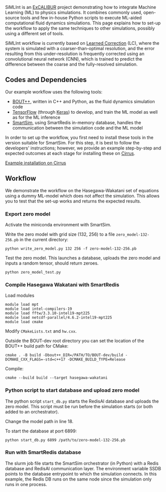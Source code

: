SiMLInt is an [ExCALIBUR](https://excalibur.ac.uk/) project demonstrating how to integrate Machine Learning (ML) to physics simulations. It combines commonly used, open-source tools and few in-house Python scripts to execute ML-aided computational fluid dynamics simulations. This page explains how to set-up the workflow to apply the same techniques to other simulations, possibly using a different set of tools.

SiMLInt workflow is currently based on [Learned Correction](https://www.pnas.org/doi/full/10.1073/pnas.2101784118) (LC), where the system is simulated with a coarser-than-optimal resolution, and the error resulting from this under-resolution is frequently corrected using an convolutional neural network (CNN), which is trained to predict the difference between the coarse and the fully-resolved simulation. 

## Codes and Dependencies

Our example workflow uses the following tools:
* [BOUT++](https://boutproject.github.io), written in C++ and Python, as the fluid dynamics simulation code
* [TensorFlow](https://www.tensorflow.org/) (through [Keras](https://keras.io)) to develop, and train the ML model as well as for the ML inference
* [SmartSim](https://github.com/CrayLabs/SmartSim), using SmartRedis in-memory database, handles the communication between the simulation code and the ML model

In order to set up the workflow, you first need to install these tools in the version suitable for SmartSim. For this step, it is best to follow the developers' instructions; however, we provide an example step-by-step and expected outcomes at each stage for installing these on [Cirrus](https://www.cirrus.ac.uk).

[Example installation on Cirrus](./example-installation.md)

## Workflow

We demonstrate the workflow on the Hasegawa-Wakatani set of equations using a dummy ML-model which does not affect the simulation. This allows you to test that the set-up works and returns the expected results. 


### Export zero model

Activate the miniconda environment with SmartSim.

Write the zero model with grid size (132, 256) to a file `zero_model-132-256.pb` in the current directory:
```
python write_zero_model.py 132 256 -f zero-model-132-256.pb
```

Test the zero model. This launches a database, uploads the zero model and inputs a random tensor, should return zeroes.
```
python zero_model_test.py
```

### Compile Hasegawa Wakatani with SmartRedis

Load modules
```
module load mpt
module load intel-compilers-19
module load fftw/3.3.10-intel19-mpt225
module load netcdf-parallel/4.6.2-intel19-mpt225
module load cmake
```

Modify `CMakeLists.txt` and `hw.cxx`.

Outside the BOUT-dev root directory you can set the location of the BOUT++ build path for CMake:
```
cmake . -B build -Dbout++_DIR=/PATH/TO/BOUT-dev/build -DCMAKE_CXX_FLAGS=-std=c++17 -DCMAKE_BUILD_TYPE=Release
```

Compile:
```
cmake --build build --target hasegawa-wakatani
```

### Python script to start database and upload zero model

The python script `start_db.py` starts the RedisAI database and uploads the zero model.
This script must be run before the simulation starts (or both added to an orchestrator).

Change the model path in line 18.

To start the database at port 6899:
```
python start_db.py 6899 /path/to/zero-model-132-256.pb
```

### Run with SmartRedis database

The slurm job file starts the SmartSim orchestrator (in Python) with a Redis database and RedisAI communication layer.
The environment variable SSDB points to the database entrypoint to which the simulation connects.
In this example, the Redis DB runs on the same node since the simulation only runs in one process.








